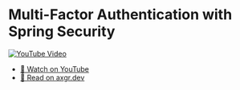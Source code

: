 # Multi-Factor Authentication with Spring Security

[![YouTube Video](https://img.youtube.com/vi/I72lTb2O8ls/0.jpg)](https://youtu.be/I72lTb2O8ls)

- [🍿 Watch on YouTube](https://youtu.be/I72lTb2O8ls)
- [🦩 Read on axgr.dev](https://axgr.dev/posts/spring-security-mfa/?utm_campaign=github-readme&utm_source=github)
